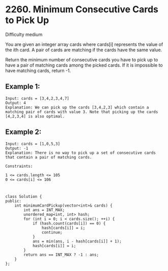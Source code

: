 # 2260. Minimum Consecutive Cards to Pick Up
Difficulty medium

You are given an integer array cards where cards[i] represents the value of the ith card. A pair of cards are matching if the cards have the same value.

Return the minimum number of consecutive cards you have to pick up to have a pair of matching cards among the picked cards. If it is impossible to have matching cards, return -1.


## Example 1:
```
Input: cards = [3,4,2,3,4,7]
Output: 4
Explanation: We can pick up the cards [3,4,2,3] which contain a matching pair of cards with value 3. Note that picking up the cards [4,2,3,4] is also optimal.
```


## Example 2:
```
Input: cards = [1,0,5,3]
Output: -1
Explanation: There is no way to pick up a set of consecutive cards that contain a pair of matching cards.
```


```
Constraints:

1 <= cards.length <= 105
0 <= cards[i] <= 106
```


#
```
class Solution {
public:
    int minimumCardPickup(vector<int>& cards) {
        int ans = INT_MAX;
        unordered_map<int, int> hash;
        for (int i = 0; i < cards.size(); ++i) {
            if (hash.count(cards[i]) == 0) {
                hash[cards[i]] = i;
                continue;
            }
            ans = min(ans, i - hash[cards[i]] + 1);
            hash[cards[i]] = i;
        }
        return ans == INT_MAX ? -1 : ans;
    }
};
```
